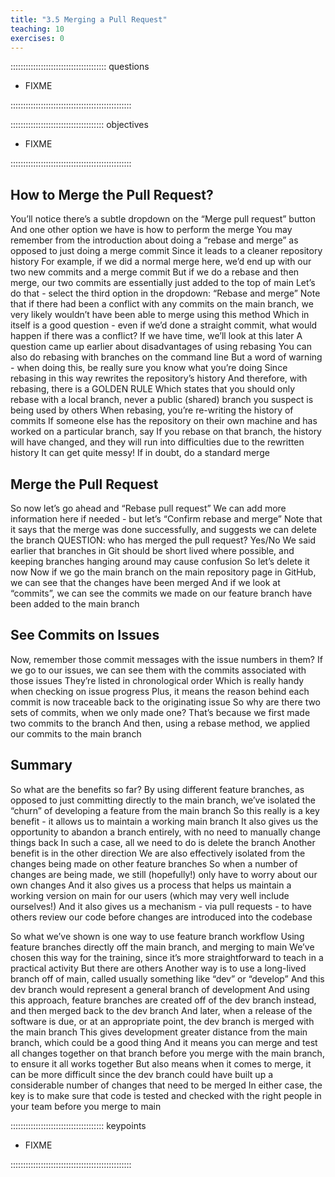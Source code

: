 ```yaml
---
title: "3.5 Merging a Pull Request"
teaching: 10
exercises: 0
---
```


:::::::::::::::::::::::::::::::::::::: questions 

- FIXME

::::::::::::::::::::::::::::::::::::::::::::::::

::::::::::::::::::::::::::::::::::::: objectives

- FIXME

::::::::::::::::::::::::::::::::::::::::::::::::

## How to Merge the Pull Request?

You’ll notice there’s a subtle dropdown on the “Merge pull request” button
And one other option we have is how to perform the merge
You may remember from the introduction about doing a “rebase and merge” as opposed to just doing a merge commit
Since it leads to a cleaner repository history
For example, if we did a normal merge here, we’d end up with our two new commits and a merge commit
But if we do a rebase and then merge, our two commits are essentially just added to the top of main
Let’s do that - select the third option in the dropdown: “Rebase and merge”
Note that if there had been a conflict with any commits on the main branch, we very likely wouldn’t have been able to merge using this method
Which in itself is a good question - even if we’d done a straight commit, what would happen if there was a conflict?
If we have time, we’ll look at this later
A question came up earlier about disadvantages of using rebasing
You can also do rebasing with branches on the command line
But a word of warning - when doing this, be really sure you know what you’re doing
Since rebasing in this way rewrites the repository’s history
And therefore, with rebasing, there is a GOLDEN RULE
Which states that you should only rebase with a local branch, never a public (shared) branch you suspect is being used by others
When rebasing, you’re re-writing the history of commits
If someone else has the repository on their own machine and has worked on a particular branch, say
If you rebase on that branch, the history will have changed, and they will run into difficulties due to the rewritten history
It can get quite messy!
If in doubt, do a standard merge

## Merge the Pull Request

So now let’s go ahead and “Rebase pull request”
We can add more information here if needed - but let’s “Confirm rebase and merge”
Note that it says  that the merge was done successfully, and suggests we can delete the branch
QUESTION:  who has merged the pull request? Yes/No
We said earlier that branches in Git should be short lived where possible, and keeping branches hanging around may cause confusion
So let’s delete it now
Now if we go the main branch on the main repository page in GitHub, we can see that the changes have been merged
And if we look at “commits”, we can see the commits we made on our feature branch have been added to the main branch

## See Commits on Issues

Now, remember those commit messages with the issue numbers in them?
If we go to our issues, we can see them with the commits associated with those issues
They’re listed in chronological order
Which is really handy when checking on issue progress
Plus, it means the reason behind each commit is now traceable back to the originating issue
So why are there two sets of commits, when we only made one?
That’s because we first made two commits to the branch
And then, using a rebase method, we applied our commits to the main branch

## Summary

So what are the benefits so far?
By using different feature branches, as opposed to just committing directly to the main branch, we’ve isolated the “churn” of developing a feature from the main branch
So this really is a key benefit - it allows us to maintain a working main branch
It also gives us the opportunity to abandon a branch entirely, with no need to manually change things back
In such a case, all we need to do is delete the branch
Another benefit is in the other direction
We are also effectively isolated from the changes being made on other feature branches
So when a number of changes are being made, we still (hopefully!) only have to worry about our own changes
And it also gives us a process that helps us maintain a working version on main for our users (which may very well include ourselves!)
And it also gives us a mechanism - via pull requests - to have others review our code before changes are introduced into the codebase

So what we’ve shown is one way to use feature branch workflow
Using feature branches directly off the main branch, and merging to main
We’ve chosen this way for the training, since it’s more straightforward to teach in a practical activity
But there are others
Another way is to use a long-lived branch off of main, called usually something like “dev” or “develop”
And this dev branch would represent a general branch of development
And using this approach, feature branches are created off of the dev branch instead, and then merged back to the dev branch
And later, when a release of the software is due, or at an appropriate point, the dev branch is merged with the main branch
This gives development greater distance from the main branch, which could be a good thing
And it means you can merge and test all changes together on that branch before you merge with the main branch, to ensure it all works together
But also means when it comes to merge, it can be more difficult since the dev branch could have built up a considerable number of changes that need to be merged
In either case, the key is to make sure that code is tested and checked with the right people in your team before you merge to main

::::::::::::::::::::::::::::::::::::: keypoints 

- FIXME

::::::::::::::::::::::::::::::::::::::::::::::::
